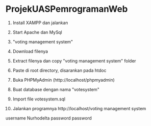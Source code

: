 # ProjekUASPemrogramanWeb
1. Install XAMPP dan jalankan

2. Start Apache dan MySql

3. "voting management system"

4. Download filenya

5. Extract filenya dan copy "voting management system" folder

6. Paste di root directory, disarankan pada htdoc 

7. Buka PHPMyAdmin (http://localhost/phpmyadmin)

8. Buat database dengan nama "votesystem"

6. Import file votesystem.sql 

7. Jalankan programnya http://localhost/voting management system

username  Nurhodelta
password  password
